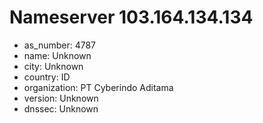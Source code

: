 # Nameserver 103.164.134.134

* as_number: 4787
* name: Unknown
* city: Unknown
* country: ID
* organization: PT Cyberindo Aditama
* version: Unknown
* dnssec: Unknown
